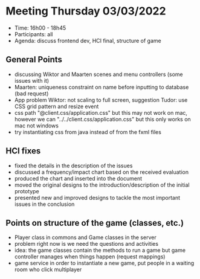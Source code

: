 # Meeting Thursday 03/03/2022

- Time: 16h00 - 18h45
- Participants: all
- Agenda: discuss frontend dev, HCI final, structure of game


## General Points

- discussing Wiktor and Maarten scenes and menu controllers (some issues with it)
- Maarten: uniqueness constraint on name before inputting to database (bad request)
- App problem Wiktor: not scaling to full screen, suggestion Tudor: use CSS grid pattern and resize event
- css path "@client.css/application.css" but this may not work on mac, however we can "../../client.css/application.css" but this only works on mac not windows
- try instantiating css from java instead of from the fxml files


## HCI fixes

- fixed the details in the description of the issues
- discussed a frequency/impact chart based on the received evaluation
- produced the chart and inserted into the document
- moved the original designs to the introduction/description of the initial prototype
- presented new and improved designs to tackle the most important issues in the conclusion


## Points on structure of the game (classes, etc.)

- Player class in commons and Game classes in the server
- problem right now is we need the questions and activities
- idea: the game classes contain the methods to run a game but game controller manages when things happen (request mappings)
- game service in order to instantiate a new game, put people in a waiting room who click multiplayer